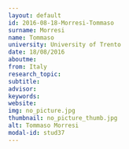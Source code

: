 ```yaml
---
layout: default 
id: 2016-08-18-Morresi-Tommaso
surname: Morresi
name: Tommaso
university: University of Trento
date: 18/08/2016
aboutme: 
from: Italy
research_topic: 
subtitle: 
advisor: 
keywords: 
website: 
img: no_picture.jpg
thumbnail: no_picture_thumb.jpg
alt: Tommaso Morresi
modal-id: stud37
---
```

